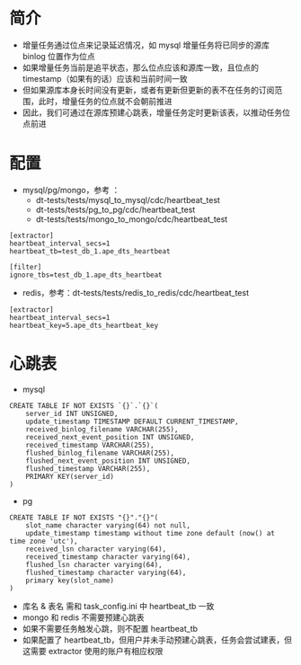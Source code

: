# 简介
- 增量任务通过位点来记录延迟情况，如 mysql 增量任务将已同步的源库 binlog 位置作为位点
- 如果增量任务当前是追平状态，那么位点应该和源库一致，且位点的 timestamp（如果有的话）应该和当前时间一致
- 但如果源库本身长时间没有更新，或者有更新但更新的表不在任务的订阅范围，此时，增量任务的位点就不会朝前推进
- 因此，我们可通过在源库预建心跳表，增量任务定时更新该表，以推动任务位点前进

# 配置
- mysql/pg/mongo，参考 ：
    - dt-tests/tests/mysql_to_mysql/cdc/heartbeat_test
    - dt-tests/tests/pg_to_pg/cdc/heartbeat_test
    - dt-tests/tests/mongo_to_mongo/cdc/heartbeat_test

```
[extractor]
heartbeat_interval_secs=1
heartbeat_tb=test_db_1.ape_dts_heartbeat

[filter]
ignore_tbs=test_db_1.ape_dts_heartbeat
```

- redis，参考：dt-tests/tests/redis_to_redis/cdc/heartbeat_test
```
[extractor]
heartbeat_interval_secs=1
heartbeat_key=5.ape_dts_heartbeat_key
```

# 心跳表
- mysql
```
CREATE TABLE IF NOT EXISTS `{}`.`{}`(
    server_id INT UNSIGNED,
    update_timestamp TIMESTAMP DEFAULT CURRENT_TIMESTAMP,
    received_binlog_filename VARCHAR(255),
    received_next_event_position INT UNSIGNED,
    received_timestamp VARCHAR(255),
    flushed_binlog_filename VARCHAR(255),
    flushed_next_event_position INT UNSIGNED,
    flushed_timestamp VARCHAR(255),
    PRIMARY KEY(server_id)
)
```

- pg
```
CREATE TABLE IF NOT EXISTS "{}"."{}"(
    slot_name character varying(64) not null,
    update_timestamp timestamp without time zone default (now() at time zone 'utc'),
    received_lsn character varying(64),
    received_timestamp character varying(64),
    flushed_lsn character varying(64),
    flushed_timestamp character varying(64),
    primary key(slot_name)
)
```

- 库名 & 表名 需和 task_config.ini 中 heartbeat_tb 一致
- mongo 和 redis 不需要预建心跳表
- 如果不需要任务触发心跳，则不配置 heartbeat_tb
- 如果配置了 heartbeat_tb，但用户并未手动预建心跳表，任务会尝试建表，但这需要 extractor 使用的账户有相应权限